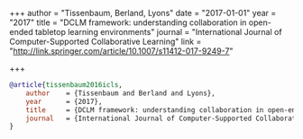 +++
author = "Tissenbaum, Berland, Lyons"
date = "2017-01-01"
year = "2017"
title = "DCLM framework: understanding collaboration in open-ended tabletop learning environments"
journal = "International Journal of Computer-Supported Collaborative Learning"
link = "http://link.springer.com/article/10.1007/s11412-017-9249-7"

+++
```bibtex
@article{tissenbaum2016icls,
    author    = {Tissenbaum and Berland and Lyons},
    year      = {2017},
    title     = {DCLM framework: understanding collaboration in open-ended tabletop learning environments},
    journal   = {International Journal of Computer-Supported Collaborative Learning},
}
```
